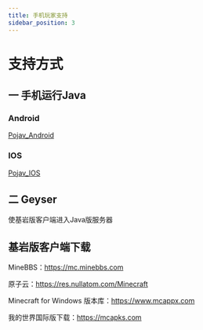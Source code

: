 ```yaml
---
title: 手机玩家支持
sidebar_position: 3
---
```


# 支持方式

## 一 手机运行Java

### Android      

[Pojav_Android](Pojav_Android.md)

### IOS

[Pojav_IOS](Pojav_iOS.md)

## 二 Geyser

使基岩版客户端进入Java版服务器

## 基岩版客户端下载

MineBBS：https://mc.minebbs.com

原子云：https://res.nullatom.com/Minecraft

Minecraft for Windows 版本库：https://www.mcappx.com

我的世界国际版下载：https://mcapks.com
